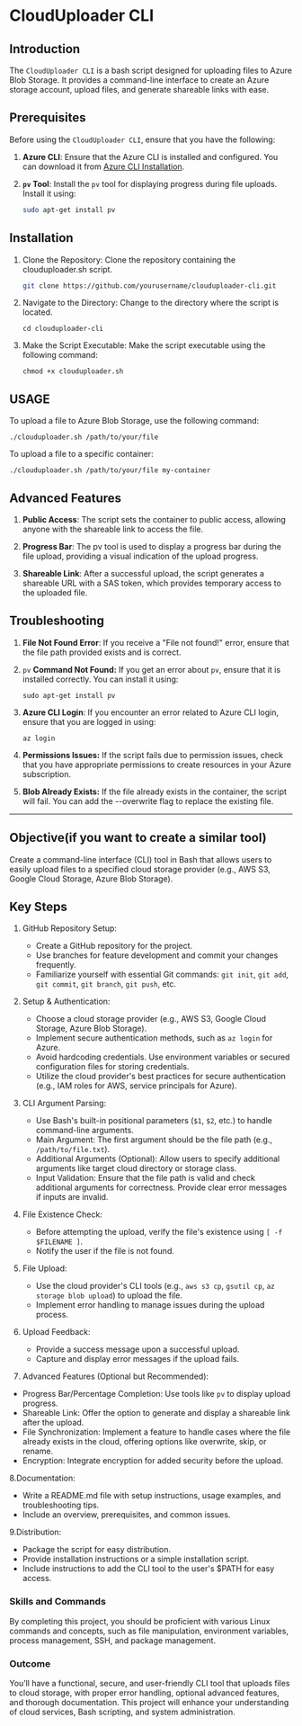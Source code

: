 # CloudUploader CLI

## Introduction

The `CloudUploader CLI` is a bash script designed for uploading files to Azure Blob Storage. It provides a command-line interface to create an Azure storage account, upload files, and generate shareable links with ease.

## Prerequisites

Before using the `CloudUploader CLI`, ensure that you have the following:

1. **Azure CLI**: Ensure that the Azure CLI is installed and configured. You can download it from [Azure CLI Installation](https://docs.microsoft.com/en-us/cli/azure/install-azure-cli).
2. **`pv` Tool**: Install the `pv` tool for displaying progress during file uploads. Install it using:

   ```bash
   sudo apt-get install pv

## Installation

1. Clone the Repository: Clone the repository containing the clouduploader.sh script.

    ```bash
    git clone https://github.com/yourusername/clouduploader-cli.git

2. Navigate to the Directory: Change to the directory where the script is located.

    `cd clouduploader-cli`

3. Make the Script Executable: Make the script executable using the following command:

    `chmod +x clouduploader.sh`

## USAGE

To upload a file to Azure Blob Storage, use the following command:
  
`./clouduploader.sh /path/to/your/file`

To upload a file to a specific container:

`./clouduploader.sh /path/to/your/file my-container`

## Advanced Features

1. **Public Access**: The script sets the container to public access, allowing anyone with the shareable link to access the file.

2. **Progress Bar**: The pv tool is used to display a progress bar during the file upload, providing a visual indication of the upload progress.

3. **Shareable Link**: After a successful upload, the script generates a shareable URL with a SAS token, which provides temporary access to the uploaded file.

## Troubleshooting

1. **File Not Found Error**: If you receive a "File not found!" error, ensure that the file path provided exists and is correct.

2. `pv` **Command Not Found:** If you get an error about `pv`, ensure that it is installed correctly. You can install it using:

    `sudo apt-get install pv`

3. **Azure CLI Login**: If you encounter an error related to Azure CLI login, ensure that you are logged in using:

    `az login`

4. **Permissions Issues:** If the script fails due to permission issues, check that you have appropriate permissions to create resources in your Azure subscription.

5. **Blob Already Exists:** If the file already exists in the container, the script will fail. You can add the --overwrite flag to replace the existing file.

---

## Objective(if you want to create a similar tool)

Create a command-line interface (CLI) tool in Bash that allows users to easily upload files to a specified cloud storage provider (e.g., AWS S3, Google Cloud Storage, Azure Blob Storage).

## Key Steps

1. GitHub Repository Setup:
   - Create a GitHub repository for the project.
   - Use branches for feature development and commit your changes frequently.
   - Familiarize yourself with essential Git commands: `git init`, `git add`, `git commit`, `git branch`, `git push`, etc.

2. Setup & Authentication:
   - Choose a cloud storage provider (e.g., AWS S3, Google Cloud Storage, Azure Blob Storage).
   - Implement secure authentication methods, such as `az login` for Azure.
   - Avoid hardcoding credentials. Use environment variables or secured configuration files for storing credentials.
   - Utilize the cloud provider's best practices for secure authentication (e.g., IAM roles for AWS, service principals for Azure).

3. CLI Argument Parsing:
    - Use Bash's built-in positional parameters (`$1`, `$2`, etc.) to handle command-line arguments.
    - Main Argument: The first argument should be the file path (e.g., `/path/to/file.txt`).
    - Additional Arguments (Optional): Allow users to specify additional arguments like target cloud directory or storage class.
    - Input Validation: Ensure that the file path is valid and check additional arguments for correctness. Provide clear error messages if inputs are invalid.

4. File Existence Check:
    - Before attempting the upload, verify the file's existence using `[ -f $FILENAME ]`.
    - Notify the user if the file is not found.

5. File Upload:
    - Use the cloud provider's CLI tools (e.g., `aws s3 cp`, `gsutil cp`, `az storage blob upload`) to upload the file.
    - Implement error handling to manage issues during the upload process.

6. Upload Feedback:
    - Provide a success message upon a successful upload.
    - Capture and display error messages if the upload fails.

7. Advanced Features (Optional but Recommended):

- Progress Bar/Percentage Completion: Use tools like `pv` to display upload progress.
- Shareable Link: Offer the option to generate and display a shareable link after the upload.
- File Synchronization: Implement a feature to handle cases where the file already exists in the cloud, offering options like overwrite, skip, or rename.
- Encryption: Integrate encryption for added security before the upload.

8.Documentation:

- Write a README.md file with setup instructions, usage examples, and troubleshooting tips.
- Include an overview, prerequisites, and common issues.

9.Distribution:

- Package the script for easy distribution.
- Provide installation instructions or a simple installation script.
- Include instructions to add the CLI tool to the user's $PATH for easy access.

### Skills and Commands

By completing this project, you should be proficient with various Linux commands and concepts, such as file manipulation, environment variables, process management, SSH, and package management.

### Outcome

You’ll have a functional, secure, and user-friendly CLI tool that uploads files to cloud storage, with proper error handling, optional advanced features, and thorough documentation. This project will enhance your understanding of cloud services, Bash scripting, and system administration.
